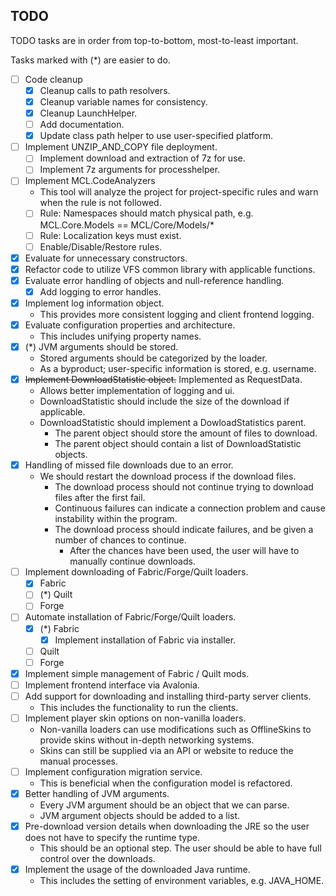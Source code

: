 ## TODO
TODO tasks are in order from top-to-bottom, most-to-least important.

Tasks marked with (*) are easier to do.

- [ ] Code cleanup
    - [x] Cleanup calls to path resolvers.
    - [x] Cleanup variable names for consistency.
    - [x] Cleanup LaunchHelper.
    - [ ] Add documentation.
    - [x] Update class path helper to use user-specified platform.
- [ ] Implement UNZIP_AND_COPY file deployment.
    - [ ] Implement download and extraction of 7z for use.
    - [ ] Implement 7z arguments for processhelper.
- [ ] Implement MCL.CodeAnalyzers
    - This tool will analyze the project for project-specific rules and warn when the rule is not followed.
    - [ ] Rule: Namespaces should match physical path, e.g. MCL.Core.Models == MCL/Core/Models/*
    - [ ] Rule: Localization keys must exist.
    - [ ] Enable/Disable/Restore rules.
- [x] Evaluate for unnecessary constructors.
- [x] Refactor code to utilize VFS common library with applicable functions.
- [x] Evaluate error handling of objects and null-reference handling.
    - [x] Add logging to error handles.
- [x] Implement log information object.
    - This provides more consistent logging and client frontend logging.
- [x] Evaluate configuration properties and architecture.
    - This includes unifying property names.
- [x] (*) JVM arguments should be stored.
    - Stored arguments should be categorized by the loader.
    - As a byproduct; user-specific information is stored, e.g. username.
- [x] ~~Implement DownloadStatistic object.~~ Implemented as RequestData.
    - Allows better implementation of logging and ui.
    - DownloadStatistic should include the size of the download if applicable.
    - DownloadStatistic should implement a DowloadStatistics parent.
        - The parent object should store the amount of files to download.
        - The parent object should contain a list of DownloadStatistic objects.
- [x] Handling of missed file downloads due to an error.
    - We should restart the download process if the download files.
        - The download process should not continue trying to download files after the first fail.
        - Continuous failures can indicate a connection problem and cause instability within the program.
        - The download process should indicate failures, and be given a number of chances to continue.
            - After the chances have been used, the user will have to manually continue downloads.
- [ ] Implement downloading of Fabric/Forge/Quilt loaders.
    - [x] Fabric
    - [ ] (*) Quilt
    - [ ] Forge
- [ ] Automate installation of Fabric/Forge/Quilt loaders.
    - [x] (*) Fabric
        - [x] Implement installation of Fabric via installer.
    - [ ] Quilt
    - [ ] Forge
- [x] Implement simple management of Fabric / Quilt mods.
- [ ] Implement frontend interface via Avalonia.
- [ ] Add support for downloading and installing third-party server clients.
    - This includes the functionality to run the clients.
- [ ] Implement player skin options on non-vanilla loaders.
    - Non-vanilla loaders can use modifications such as OfflineSkins to provide skins without in-depth networking systems.
    - Skins can still be supplied via an API or website to reduce the manual processes.
- [ ] Implement configuration migration service.
    - This is beneficial when the configuration model is refactored.
- [x] Better handling of JVM arguments.
    - Every JVM argument should be an object that we can parse.
    - JVM argument objects should be added to a list.
- [x] Pre-download version details when downloading the JRE so the user does not have to specify the runtime type.
    - This should be an optional step. The user should be able to have full control over the downloads.
- [x] Implement the usage of the downloaded Java runtime.
    - This includes the setting of environment variables, e.g. JAVA_HOME.